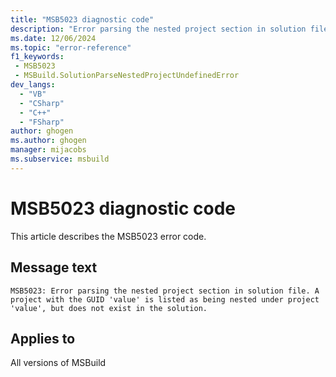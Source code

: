 ```yaml
---
title: "MSB5023 diagnostic code"
description: "Error parsing the nested project section in solution file. A project with the GUID 'value' is listed as being nested under project 'value', but does not exist in the solution."
ms.date: 12/06/2024
ms.topic: "error-reference"
f1_keywords:
 - MSB5023
 - MSBuild.SolutionParseNestedProjectUndefinedError
dev_langs:
  - "VB"
  - "CSharp"
  - "C++"
  - "FSharp"
author: ghogen
ms.author: ghogen
manager: mijacobs
ms.subservice: msbuild
---
```


# MSB5023 diagnostic code

<!-- :::ErrorDefinitionDescription::: -->
<!-- :::editable-content name="introDescription"::: -->
This article describes the MSB5023 error code.
<!-- :::editable-content-end::: -->

## Message text

`MSB5023: Error parsing the nested project section in solution file. A project with the GUID 'value' is listed as being nested under project 'value', but does not exist in the solution.`

<!-- :::editable-content name="postOutputDescription"::: -->
<!--
{StrBegin="MSB5023: "}UE: The solution filename is provided separately to loggers.
-->
<!-- :::editable-content-end::: -->
<!-- :::ErrorDefinitionDescription-end::: -->

## Applies to

All versions of MSBuild
